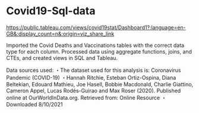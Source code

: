 # Covid19-Sql-data
https://public.tableau.com/views/covid19stat/Dashboard1?:language=en-GB&:display_count=n&:origin=viz_share_link

Imported the Covid Deaths and Vaccinations tables with the correct data type for each column.
Processed data using aggregate functions, joins, and CTEs, and created views in SQL and Tableau.

Data sources used:
・The dataset used for this analysis is: Coronavirus Pandemic (COVID-19)
・Hannah Ritchie, Esteban Ortiz-Ospina, Diana Beltekian, Edouard Mathieu, Joe Hasell, Bobbie Macdonald, Charlie Giattino, Cameron Appel, Lucas Rodés-Guirao and Max Roser (2020). Published online at OurWorldInData.org. Retrieved from: Online Resource
・Downloaded 8/10/2021
